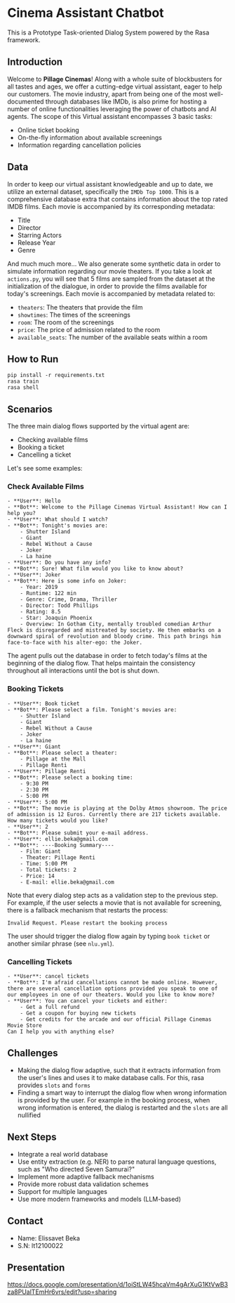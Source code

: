 # Cinema Assistant Chatbot

This is a Prototype Task-oriented Dialog System powered by the Rasa framework.

## Introduction

Welcome to **Pillage Cinemas**! Along with a whole suite of blockbusters for all tastes and ages, we offer a cutting-edge virtual assistant, eager to help our customers. The movie industry, apart from being one of the most well-documented through databases like IMDb, is also prime for hosting a number of online functionalities leveraging the power of chatbots and AI agents. The scope of this Virtual assistant encompasses 3 basic tasks:

- Online ticket booking
- On-the-fly information about available screenings
- Information regarding cancellation policies

## Data

In order to keep our virtual assistant knowledgeable and up to date, we utilize an external dataset, specifically the `IMDb Top 1000`. This is a comprehensive database extra that contains information about the top rated IMDB films. Each movie is accompanied by its corresponding metadata:

- Title
- Director
- Starring Actors
- Release Year
- Genre

And much much more... We also generate some synthetic data in order to simulate information regarding our movie theaters. If you take a look at `actions.py`, you will see that 5 films are sampled from the dataset at the initialization of the dialogue, in order to provide the films available for today's screenings. Each movie is accompanied by metadata related to:

- `theaters`: The theaters that provide the film
- `showtimes`: The times of the screenings
- `room`: The room of the screenings
- `price`: The price of admission related to the room
- `available_seats`: The number of the available seats within a room

## How to Run

```
pip install -r requirements.txt
rasa train
rasa shell
```

## Scenarios

The three main dialog flows supported by the virtual agent are:

- Checking available films
- Booking a ticket
- Cancelling a ticket

Let's see some examples:

### Check Available Films

```
- **User**: Hello
- **Bot**: Welcome to the Pillage Cinemas Virtual Assistant! How can I help you?
- **User**: What should I watch?
- **Bot**: Tonight's movies are:
    - Shutter Island
    - Giant
    - Rebel Without a Cause
    - Joker
    - La haine
- **User**: Do you have any info?
- **Bot**: Sure! What film would you like to know about?
- **User**: Joker
- **Bot**: Here is some info on Joker: 
    - Year: 2019
    - Runtime: 122 min
    - Genre: Crime, Drama, Thriller
    - Director: Todd Phillips
    - Rating: 8.5
    - Star: Joaquin Phoenix
    - Overview: In Gotham City, mentally troubled comedian Arthur Fleck is disregarded and mistreated by society. He then embarks on a downward spiral of revolution and bloody crime. This path brings him face-to-face with his alter-ego: the Joker.
```

The agent pulls out the database in order to fetch today's films at the beginning of the dialog flow. That helps maintain the consistency throughout all interactions until the bot is shut down.

### Booking Tickets

```
- **User**: Book ticket
- **Bot**: Please select a film. Tonight's movies are:
    - Shutter Island
    - Giant
    - Rebel Without a Cause
    - Joker
    - La haine
- **User**: Giant
- **Bot**: Please select a theater:
    - Pillage at the Mall
    - Pillage Renti
- **User**: Pillage Renti
- **Bot**: Please select a booking time:
    - 9:30 PM
    - 2:30 PM
    - 5:00 PM
- **User**: 5:00 PM
- **Bot**: The movie is playing at the Dolby Atmos showroom. The price of admission is 12 Euros. Currently there are 217 tickets available. How many tickets would you like?
- **User**: 2
- **Bot**: Please submit your e-mail address.
- **User**: ellie.beka@gmail.com
- **Bot**: ----Booking Summary----
    - Film: Giant
    - Theater: Pillage Renti
    - Time: 5:00 PM
    - Total tickets: 2
    - Price: 14
    - E-mail: ellie.beka@gmail.com
```

Note that every dialog step acts as a validation step to the previous step. For example, if the user selects a movie that is not available for screening, there is a fallback mechanism that restarts the process:

```
Invalid Request. Please restart the booking process
```

The user should trigger the dialog flow again by typing `book ticket` or another similar phrase (see `nlu.yml`).

### Cancelling Tickets

```
- **User**: cancel tickets
- **Bot**: I'm afraid cancellations cannot be made online. However, there are several cancellation options provided you speak to one of our employees in one of our theaters. Would you like to know more?
- **User**: You can cancel your tickets and either:
    - Get a full refund
    - Get a coupon for buying new tickets
    - Get credits for the arcade and our official Pillage Cinemas Movie Store
Can I help you with anything else?
```

## Challenges

- Making the dialog flow adaptive, such that it extracts information from the user's lines and uses it to make database calls. For this, rasa provides `slots` and `forms`
- Finding a smart way to interrupt the dialog flow when wrong information is provided by the user. For example in the booking process, when wrong information is entered, the dialog is restarted and the `slots` are all nullified

## Next Steps

- Integrate a real world database
- Use entity extraction (e.g. NER) to parse natural language questions, such as "Who directed Seven Samurai?"
- Implement more adaptive fallback mechanisms
- Provide more robust data validation schemes
- Support for multiple languages
- Use more modern frameworks and models (LLM-based)

## Contact 

- Name: Elissavet Beka
- S.N: lt12100022

## Presentation
https://docs.google.com/presentation/d/1oiStLW45hcaVm4gArXuG1KtVwB3za8PUalTEmHr6vrs/edit?usp=sharing
